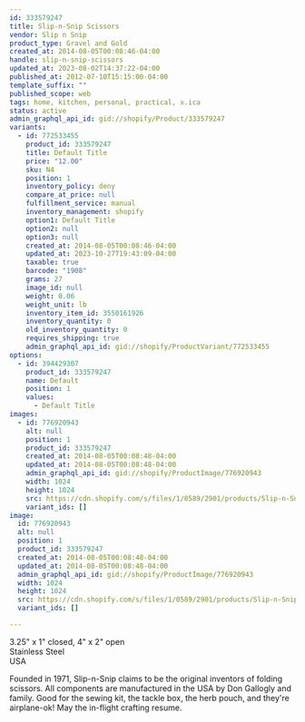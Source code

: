 ```yaml
---
id: 333579247
title: Slip-n-Snip Scissors
vendor: Slip n Snip
product_type: Gravel and Gold
created_at: 2014-08-05T00:08:46-04:00
handle: slip-n-snip-scissors
updated_at: 2023-08-02T14:37:22-04:00
published_at: 2012-07-10T15:15:00-04:00
template_suffix: ""
published_scope: web
tags: home, kitchen, personal, practical, x.ica
status: active
admin_graphql_api_id: gid://shopify/Product/333579247
variants:
  - id: 772533455
    product_id: 333579247
    title: Default Title
    price: "12.00"
    sku: N4
    position: 1
    inventory_policy: deny
    compare_at_price: null
    fulfillment_service: manual
    inventory_management: shopify
    option1: Default Title
    option2: null
    option3: null
    created_at: 2014-08-05T00:08:46-04:00
    updated_at: 2023-10-27T19:43:09-04:00
    taxable: true
    barcode: "1908"
    grams: 27
    image_id: null
    weight: 0.06
    weight_unit: lb
    inventory_item_id: 3550161926
    inventory_quantity: 0
    old_inventory_quantity: 0
    requires_shipping: true
    admin_graphql_api_id: gid://shopify/ProductVariant/772533455
options:
  - id: 394429307
    product_id: 333579247
    name: Default
    position: 1
    values:
      - Default Title
images:
  - id: 776920943
    alt: null
    position: 1
    product_id: 333579247
    created_at: 2014-08-05T00:08:48-04:00
    updated_at: 2014-08-05T00:08:48-04:00
    admin_graphql_api_id: gid://shopify/ProductImage/776920943
    width: 1024
    height: 1024
    src: https://cdn.shopify.com/s/files/1/0589/2901/products/Slip-n-Snip.jpeg?v=1407211728
    variant_ids: []
image:
  id: 776920943
  alt: null
  position: 1
  product_id: 333579247
  created_at: 2014-08-05T00:08:48-04:00
  updated_at: 2014-08-05T00:08:48-04:00
  admin_graphql_api_id: gid://shopify/ProductImage/776920943
  width: 1024
  height: 1024
  src: https://cdn.shopify.com/s/files/1/0589/2901/products/Slip-n-Snip.jpeg?v=1407211728
  variant_ids: []

---
```


3.25" x 1" closed, 4" x 2" open  
Stainless Steel  
USA

Founded in 1971, Slip-n-Snip claims to be the original inventors of folding scissors. All components are manufactured in the USA by Don Gallogly and family. Good for the sewing kit, the tackle box, the herb pouch, and they're airplane-ok! May the in-flight crafting resume.